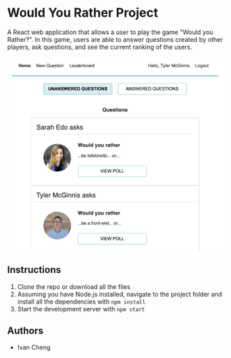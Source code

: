 # Would You Rather Project

A React web application that allows a user to play the game "Would you Rather?". In this game, users are able to answer questions created by other players, ask questions, and see the current ranking of the users.

<p align="center">
  <img src="./src/images/homepage.png" width='500'/>
</p>

## Instructions

1. Clone the repo or download all the files
2. Assuming you have Node.js installed, navigate to the project folder and install all the dependencies with `npm install`
3. Start the development server with `npm start`

## Authors

* Ivan Cheng 
